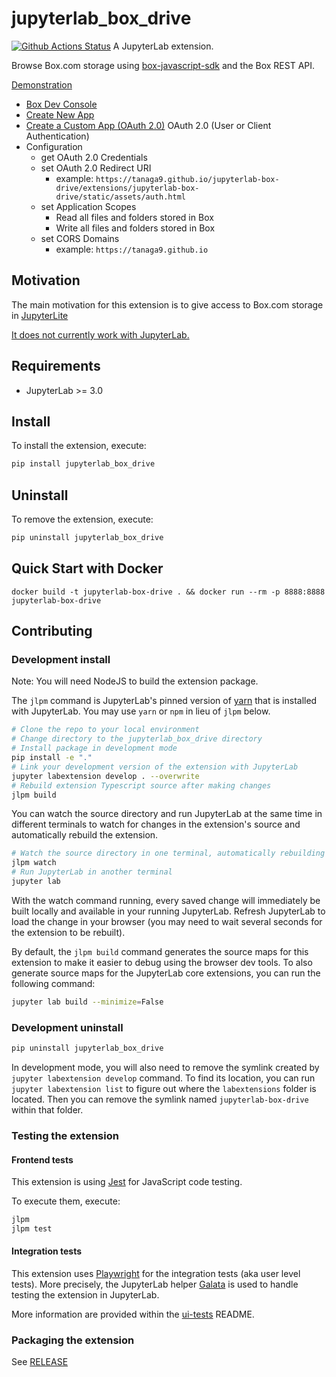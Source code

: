 # jupyterlab_box_drive

[![Github Actions Status](https://github.com/tanaga9/jupyterlab-box-drive/workflows/Build/badge.svg)](https://github.com/tanaga9/jupyterlab-box-drive/actions/workflows/build.yml)
A JupyterLab extension.

Browse Box.com storage using [box-javascript-sdk](https://github.com/box-community/box-javascript-sdk) and the Box REST API.

[Demonstration](https://tanaga9.github.io/jupyterlab-box-drive/lab/index.html?path=Getting+Started.ipynb)

- [Box Dev Console](https://app.box.com/developers/console)
- [Create New App](https://app.box.com/developers/console/newapp)
- [Create a Custom App (OAuth 2.0)](https://developer.box.com/guides/authentication/oauth2/)
    OAuth 2.0 (User or Client Authentication)
- Configuration
    - get OAuth 2.0 Credentials
    - set OAuth 2.0 Redirect URI
        - example: `https://tanaga9.github.io/jupyterlab-box-drive/extensions/jupyterlab-box-drive/static/assets/auth.html`
    - set Application Scopes
        - Read all files and folders stored in Box
        - Write all files and folders stored in Box
    - set CORS Domains
        - example: `https://tanaga9.github.io`

## Motivation

The main motivation for this extension is to give access to Box.com storage in [JupyterLite](https://github.com/jupyterlite/jupyterlite)

[It does not currently work with JupyterLab.](https://discourse.jupyter.org/t/what-is-the-correct-generic-way-to-generate-a-path-url-to-a-static-resource-that-an-extention-has/21228?u=tanaga9)

## Requirements

- JupyterLab >= 3.0

## Install

To install the extension, execute:

```bash
pip install jupyterlab_box_drive
```

## Uninstall

To remove the extension, execute:

```bash
pip uninstall jupyterlab_box_drive
```

## Quick Start with Docker

```
docker build -t jupyterlab-box-drive . && docker run --rm -p 8888:8888 jupyterlab-box-drive
```

## Contributing

### Development install

Note: You will need NodeJS to build the extension package.

The `jlpm` command is JupyterLab's pinned version of
[yarn](https://yarnpkg.com/) that is installed with JupyterLab. You may use
`yarn` or `npm` in lieu of `jlpm` below.

```bash
# Clone the repo to your local environment
# Change directory to the jupyterlab_box_drive directory
# Install package in development mode
pip install -e "."
# Link your development version of the extension with JupyterLab
jupyter labextension develop . --overwrite
# Rebuild extension Typescript source after making changes
jlpm build
```

You can watch the source directory and run JupyterLab at the same time in different terminals to watch for changes in the extension's source and automatically rebuild the extension.

```bash
# Watch the source directory in one terminal, automatically rebuilding when needed
jlpm watch
# Run JupyterLab in another terminal
jupyter lab
```

With the watch command running, every saved change will immediately be built locally and available in your running JupyterLab. Refresh JupyterLab to load the change in your browser (you may need to wait several seconds for the extension to be rebuilt).

By default, the `jlpm build` command generates the source maps for this extension to make it easier to debug using the browser dev tools. To also generate source maps for the JupyterLab core extensions, you can run the following command:

```bash
jupyter lab build --minimize=False
```

### Development uninstall

```bash
pip uninstall jupyterlab_box_drive
```

In development mode, you will also need to remove the symlink created by `jupyter labextension develop`
command. To find its location, you can run `jupyter labextension list` to figure out where the `labextensions`
folder is located. Then you can remove the symlink named `jupyterlab-box-drive` within that folder.

### Testing the extension

#### Frontend tests

This extension is using [Jest](https://jestjs.io/) for JavaScript code testing.

To execute them, execute:

```sh
jlpm
jlpm test
```

#### Integration tests

This extension uses [Playwright](https://playwright.dev/docs/intro/) for the integration tests (aka user level tests).
More precisely, the JupyterLab helper [Galata](https://github.com/jupyterlab/jupyterlab/tree/master/galata) is used to handle testing the extension in JupyterLab.

More information are provided within the [ui-tests](./ui-tests/README.md) README.

### Packaging the extension

See [RELEASE](RELEASE.md)
